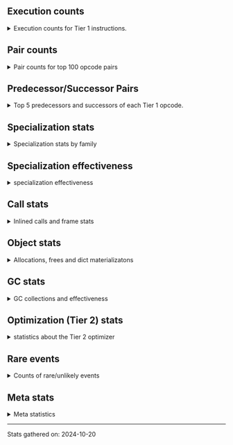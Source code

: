 ## Execution counts

<details>
<summary> Execution counts for Tier 1 instructions. </summary>


The "miss ratio" column shows the percentage of times the instruction
executed that it deoptimized. When this happens, the base unspecialized
instruction is not counted.

<table>
<thead>
<tr>
<th align="left">Name</th>
<th align="right">Base Count</th>
<th align="right">Head Count</th>
<th align="right">Change</th>
</tr>
</thead>
<tbody>
<tr>
<td align="left">JUMP_BACKWARD</td>
<td align="right">22,657,920</td>
<td align="right">118,760</td>
<td align="right">-99.5%</td>
</tr>
<tr>
<td align="left">JUMP_BACKWARD_NO_INTERRUPT</td>
<td align="right">3,781,600</td>
<td align="right">62,120</td>
<td align="right">-98.4%</td>
</tr>
<tr>
<td align="left">BINARY_SUBSCR_TUPLE_INT</td>
<td align="right">92,120</td>
<td align="right">2,960</td>
<td align="right">-96.8%</td>
</tr>
<tr>
<td align="left">TO_BOOL</td>
<td align="right">2,432,040</td>
<td align="right">103,560</td>
<td align="right">-95.7%</td>
</tr>
<tr>
<td align="left">COPY_FREE_VARS</td>
<td align="right">2,325,360</td>
<td align="right">130,420</td>
<td align="right">-94.4%</td>
</tr>
<tr>
<td align="left">UNARY_NOT</td>
<td align="right">962,400</td>
<td align="right">56,900</td>
<td align="right">-94.1%</td>
</tr>
<tr>
<td align="left">BINARY_SUBSCR_LIST_INT</td>
<td align="right">1,315,780</td>
<td align="right">87,380</td>
<td align="right">-93.4%</td>
</tr>
<tr>
<td align="left">FOR_ITER_GEN</td>
<td align="right">2,520,520</td>
<td align="right">287,120</td>
<td align="right">-88.6%</td>
</tr>
<tr>
<td align="left">BINARY_SUBSCR_STR_INT</td>
<td align="right">452,100</td>
<td align="right">72,540</td>
<td align="right">-84.0%</td>
</tr>
<tr>
<td align="left">BUILD_LIST</td>
<td align="right">6,904,400</td>
<td align="right">1,167,080</td>
<td align="right">-83.1%</td>
</tr>
<tr>
<td align="left">STORE_SUBSCR_DICT</td>
<td align="right">1,558,820</td>
<td align="right">274,820</td>
<td align="right">-82.4%</td>
</tr>
<tr>
<td align="left">FOR_ITER_LIST</td>
<td align="right">11,034,480</td>
<td align="right">1,981,680</td>
<td align="right">-82.0%</td>
</tr>
<tr>
<td align="left">FOR_ITER</td>
<td align="right">19,176,320</td>
<td align="right">3,954,540</td>
<td align="right">-79.4%</td>
</tr>
<tr>
<td align="left">POP_JUMP_IF_NOT_NONE</td>
<td align="right">4,222,400</td>
<td align="right">934,760</td>
<td align="right">-77.9%</td>
</tr>
<tr>
<td align="left">TO_BOOL_INT</td>
<td align="right">180,580</td>
<td align="right">40,040</td>
<td align="right">-77.8%</td>
</tr>
<tr>
<td align="left">PUSH_NULL</td>
<td align="right">3,995,760</td>
<td align="right">901,560</td>
<td align="right">-77.4%</td>
</tr>
<tr>
<td align="left">SEND_GEN</td>
<td align="right">4,811,540</td>
<td align="right">1,092,060</td>
<td align="right">-77.3%</td>
</tr>
<tr>
<td align="left">CALL_PY_GENERAL</td>
<td align="right">2,718,160</td>
<td align="right">639,960</td>
<td align="right">-76.5%</td>
</tr>
<tr>
<td align="left">FOR_ITER_TUPLE</td>
<td align="right">595,520</td>
<td align="right">155,040</td>
<td align="right">-74.0%</td>
</tr>
<tr>
<td align="left">COMPARE_OP_INT</td>
<td align="right">636,980</td>
<td align="right">178,460</td>
<td align="right">-72.0%</td>
</tr>
<tr>
<td align="left">CALL_BUILTIN_FAST</td>
<td align="right">1,215,920</td>
<td align="right">341,560</td>
<td align="right">-71.9%</td>
</tr>
<tr>
<td align="left">BINARY_OP_ADD_INT</td>
<td align="right">551,920</td>
<td align="right">163,080</td>
<td align="right">-70.5%</td>
</tr>
<tr>
<td align="left">STORE_FAST_STORE_FAST</td>
<td align="right">14,008,320</td>
<td align="right">4,167,220</td>
<td align="right">-70.3%</td>
</tr>
<tr>
<td align="left">UNPACK_SEQUENCE_TWO_TUPLE</td>
<td align="right">12,736,100</td>
<td align="right">3,813,640</td>
<td align="right">-70.1%</td>
</tr>
<tr>
<td align="left">CALL_METHOD_DESCRIPTOR_FAST</td>
<td align="right">5,201,680</td>
<td align="right">1,561,720</td>
<td align="right">-70.0%</td>
</tr>
<tr>
<td align="left">TO_BOOL_NONE</td>
<td align="right">3,137,200</td>
<td align="right">1,052,580</td>
<td align="right">-66.4%</td>
</tr>
<tr>
<td align="left">BINARY_OP_SUBTRACT_INT</td>
<td align="right">290,400</td>
<td align="right">100,060</td>
<td align="right">-65.5%</td>
</tr>
<tr>
<td align="left">TO_BOOL_STR</td>
<td align="right">1,480,980</td>
<td align="right">512,880</td>
<td align="right">-65.4%</td>
</tr>
<tr>
<td align="left">BUILD_SET</td>
<td align="right">56,480</td>
<td align="right">20,220</td>
<td align="right">-64.2%</td>
</tr>
<tr>
<td align="left">LOAD_ATTR_NONDESCRIPTOR_NO_DICT</td>
<td align="right">1,009,440</td>
<td align="right">361,640</td>
<td align="right">-64.2%</td>
</tr>
<tr>
<td align="left">STORE_DEREF</td>
<td align="right">31,840</td>
<td align="right">11,860</td>
<td align="right">-62.8%</td>
</tr>
<tr>
<td align="left">EXTENDED_ARG</td>
<td align="right">3,342,720</td>
<td align="right">1,248,100</td>
<td align="right">-62.7%</td>
</tr>
<tr>
<td align="left">BINARY_SUBSCR</td>
<td align="right">73,040</td>
<td align="right">28,900</td>
<td align="right">-60.4%</td>
</tr>
<tr>
<td align="left">CALL_BUILTIN_CLASS</td>
<td align="right">179,260</td>
<td align="right">77,780</td>
<td align="right">-56.6%</td>
</tr>
<tr>
<td align="left">STORE_FAST</td>
<td align="right">36,286,200</td>
<td align="right">16,392,080</td>
<td align="right">-54.8%</td>
</tr>
<tr>
<td align="left">POP_JUMP_IF_FALSE</td>
<td align="right">45,553,440</td>
<td align="right">20,760,080</td>
<td align="right">-54.4%</td>
</tr>
<tr>
<td align="left">LOAD_GLOBAL_BUILTIN</td>
<td align="right">71,821,580</td>
<td align="right">33,081,100</td>
<td align="right">-53.9%</td>
</tr>
<tr>
<td align="left">LOAD_ATTR_SLOT</td>
<td align="right">20,081,560</td>
<td align="right">9,301,620</td>
<td align="right">-53.7%</td>
</tr>
<tr>
<td align="left">CALL_ISINSTANCE</td>
<td align="right">37,015,640</td>
<td align="right">17,168,020</td>
<td align="right">-53.6%</td>
</tr>
<tr>
<td align="left">TO_BOOL_ALWAYS_TRUE</td>
<td align="right">3,996,020</td>
<td align="right">1,856,120</td>
<td align="right">-53.6%</td>
</tr>
<tr>
<td align="left">STORE_ATTR_SLOT</td>
<td align="right">4,194,580</td>
<td align="right">1,955,720</td>
<td align="right">-53.4%</td>
</tr>
<tr>
<td align="left">LOAD_FAST</td>
<td align="right">160,095,200</td>
<td align="right">75,154,420</td>
<td align="right">-53.1%</td>
</tr>
<tr>
<td align="left">TO_BOOL_BOOL</td>
<td align="right">44,745,960</td>
<td align="right">21,338,320</td>
<td align="right">-52.3%</td>
</tr>
<tr>
<td align="left">CONTAINS_OP</td>
<td align="right">265,940</td>
<td align="right">129,180</td>
<td align="right">-51.4%</td>
</tr>
<tr>
<td align="left">MAP_ADD</td>
<td align="right">4,025,760</td>
<td align="right">1,964,600</td>
<td align="right">-51.2%</td>
</tr>
<tr>
<td align="left">POP_JUMP_IF_TRUE</td>
<td align="right">12,022,400</td>
<td align="right">5,883,300</td>
<td align="right">-51.1%</td>
</tr>
<tr>
<td align="left">CALL_BOUND_METHOD_EXACT_ARGS</td>
<td align="right">391,640</td>
<td align="right">192,840</td>
<td align="right">-50.8%</td>
</tr>
<tr>
<td align="left">STORE_FAST_LOAD_FAST</td>
<td align="right">317,920</td>
<td align="right">156,840</td>
<td align="right">-50.7%</td>
</tr>
<tr>
<td align="left">CALL_LIST_APPEND</td>
<td align="right">1,611,780</td>
<td align="right">796,060</td>
<td align="right">-50.6%</td>
</tr>
<tr>
<td align="left">LOAD_FAST_LOAD_FAST</td>
<td align="right">13,147,560</td>
<td align="right">6,689,400</td>
<td align="right">-49.1%</td>
</tr>
<tr>
<td align="left">GET_ITER</td>
<td align="right">12,174,640</td>
<td align="right">6,225,800</td>
<td align="right">-48.9%</td>
</tr>
<tr>
<td align="left">LOAD_GLOBAL_MODULE</td>
<td align="right">34,781,940</td>
<td align="right">18,126,820</td>
<td align="right">-47.9%</td>
</tr>
<tr>
<td align="left">LOAD_ATTR_METHOD_NO_DICT</td>
<td align="right">19,722,160</td>
<td align="right">10,371,220</td>
<td align="right">-47.4%</td>
</tr>
<tr>
<td align="left">CALL_LEN</td>
<td align="right">171,940</td>
<td align="right">91,200</td>
<td align="right">-47.0%</td>
</tr>
<tr>
<td align="left">CALL_METHOD_DESCRIPTOR_O</td>
<td align="right">1,106,100</td>
<td align="right">593,120</td>
<td align="right">-46.4%</td>
</tr>
<tr>
<td align="left">LIST_APPEND</td>
<td align="right">234,560</td>
<td align="right">127,280</td>
<td align="right">-45.7%</td>
</tr>
<tr>
<td align="left">BUILD_TUPLE</td>
<td align="right">15,009,600</td>
<td align="right">8,147,160</td>
<td align="right">-45.7%</td>
</tr>
<tr>
<td align="left">RESUME_CHECK</td>
<td align="right">44,933,400</td>
<td align="right">25,261,580</td>
<td align="right">-43.8%</td>
</tr>
<tr>
<td align="left">COPY</td>
<td align="right">5,082,080</td>
<td align="right">2,919,040</td>
<td align="right">-42.6%</td>
</tr>
<tr>
<td align="left">BUILD_STRING</td>
<td align="right">1,029,280</td>
<td align="right">592,340</td>
<td align="right">-42.5%</td>
</tr>
<tr>
<td align="left">LOAD_CONST</td>
<td align="right">13,289,040</td>
<td align="right">7,665,080</td>
<td align="right">-42.3%</td>
</tr>
<tr>
<td align="left">MAKE_CELL</td>
<td align="right">1,622,560</td>
<td align="right">948,080</td>
<td align="right">-41.6%</td>
</tr>
<tr>
<td align="left">CALL_PY_EXACT_ARGS</td>
<td align="right">23,371,000</td>
<td align="right">13,713,820</td>
<td align="right">-41.3%</td>
</tr>
<tr>
<td align="left">LOAD_ATTR_METHOD_WITH_VALUES</td>
<td align="right">3,320,400</td>
<td align="right">1,955,500</td>
<td align="right">-41.1%</td>
</tr>
<tr>
<td align="left">LOAD_DEREF</td>
<td align="right">4,611,120</td>
<td align="right">2,752,000</td>
<td align="right">-40.3%</td>
</tr>
<tr>
<td align="left">SET_ADD</td>
<td align="right">17,920</td>
<td align="right">11,000</td>
<td align="right">-38.6%</td>
</tr>
<tr>
<td align="left">LOAD_ATTR_MODULE</td>
<td align="right">9,715,380</td>
<td align="right">6,090,820</td>
<td align="right">-37.3%</td>
</tr>
<tr>
<td align="left">SWAP</td>
<td align="right">6,806,880</td>
<td align="right">4,297,360</td>
<td align="right">-36.9%</td>
</tr>
<tr>
<td align="left">CALL_METHOD_DESCRIPTOR_NOARGS</td>
<td align="right">9,243,360</td>
<td align="right">5,845,880</td>
<td align="right">-36.8%</td>
</tr>
<tr>
<td align="left">UNPACK_SEQUENCE_TUPLE</td>
<td align="right">2,909,840</td>
<td align="right">1,938,620</td>
<td align="right">-33.4%</td>
</tr>
<tr>
<td align="left">SET_FUNCTION_ATTRIBUTE</td>
<td align="right">872,000</td>
<td align="right">581,100</td>
<td align="right">-33.4%</td>
</tr>
<tr>
<td align="left">CONTAINS_OP_DICT</td>
<td align="right">314,660</td>
<td align="right">220,920</td>
<td align="right">-29.8%</td>
</tr>
<tr>
<td align="left">NOP</td>
<td align="right">317,520</td>
<td align="right">229,320</td>
<td align="right">-27.8%</td>
</tr>
<tr>
<td align="left">FORMAT_SIMPLE</td>
<td align="right">1,910,240</td>
<td align="right">1,473,300</td>
<td align="right">-22.9%</td>
</tr>
<tr>
<td align="left">CONTAINS_OP_SET</td>
<td align="right">246,620</td>
<td align="right">192,180</td>
<td align="right">-22.1%</td>
</tr>
<tr>
<td align="left">RETURN_VALUE</td>
<td align="right">29,524,500</td>
<td align="right">23,064,160</td>
<td align="right">-21.9%</td>
</tr>
<tr>
<td align="left">POP_TOP</td>
<td align="right">17,008,280</td>
<td align="right">13,360,580</td>
<td align="right">-21.4%</td>
</tr>
<tr>
<td align="left">COMPARE_OP</td>
<td align="right">1,013,220</td>
<td align="right">798,520</td>
<td align="right">-21.2%</td>
</tr>
<tr>
<td align="left">LOAD_ATTR</td>
<td align="right">675,280</td>
<td align="right">544,840</td>
<td align="right">-19.3%</td>
</tr>
<tr>
<td align="left">MAKE_FUNCTION</td>
<td align="right">2,530,560</td>
<td align="right">2,064,480</td>
<td align="right">-18.4%</td>
</tr>
<tr>
<td align="left">BINARY_SLICE</td>
<td align="right">60,640</td>
<td align="right">49,740</td>
<td align="right">-18.0%</td>
</tr>
<tr>
<td align="left">JUMP_FORWARD</td>
<td align="right">1,277,920</td>
<td align="right">1,055,940</td>
<td align="right">-17.4%</td>
</tr>
<tr>
<td align="left">CALL_INTRINSIC_1</td>
<td align="right">99,920</td>
<td align="right">84,860</td>
<td align="right">-15.1%</td>
</tr>
<tr>
<td align="left">LIST_EXTEND</td>
<td align="right">99,920</td>
<td align="right">84,860</td>
<td align="right">-15.1%</td>
</tr>
<tr>
<td align="left">DICT_MERGE</td>
<td align="right">184,640</td>
<td align="right">161,540</td>
<td align="right">-12.5%</td>
</tr>
<tr>
<td align="left">LOAD_ATTR_NONDESCRIPTOR_WITH_VALUES</td>
<td align="right">3,657,540</td>
<td align="right">3,211,680</td>
<td align="right">-12.2%</td>
</tr>
<tr>
<td align="left">CALL_BUILTIN_O</td>
<td align="right">3,932,360</td>
<td align="right">3,481,620</td>
<td align="right">-11.5%</td>
</tr>
<tr>
<td align="left">CALL_TUPLE_1</td>
<td align="right">1,678,720</td>
<td align="right">1,534,020</td>
<td align="right">-8.6%</td>
</tr>
<tr>
<td align="left">COMPARE_OP_STR</td>
<td align="right">437,740</td>
<td align="right">410,260</td>
<td align="right">-6.3%</td>
</tr>
<tr>
<td align="left">TO_BOOL_LIST</td>
<td align="right">37,880</td>
<td align="right">35,840</td>
<td align="right">-5.4%</td>
</tr>
<tr>
<td align="left">BINARY_OP</td>
<td align="right">20,740</td>
<td align="right">19,640</td>
<td align="right">-5.3%</td>
</tr>
<tr>
<td align="left">BINARY_OP_INPLACE_ADD_UNICODE</td>
<td align="right">25,400</td>
<td align="right">24,060</td>
<td align="right">-5.3%</td>
</tr>
<tr>
<td align="left">RETURN_GENERATOR</td>
<td align="right">3,215,520</td>
<td align="right">3,049,380</td>
<td align="right">-5.2%</td>
</tr>
<tr>
<td align="left">RETURN_CONST</td>
<td align="right">5,387,040</td>
<td align="right">5,114,440</td>
<td align="right">-5.1%</td>
</tr>
<tr>
<td align="left">BINARY_SUBSCR_DICT</td>
<td align="right">597,700</td>
<td align="right">571,180</td>
<td align="right">-4.4%</td>
</tr>
<tr>
<td align="left">LOAD_ATTR_PROPERTY</td>
<td align="right">3,447,700</td>
<td align="right">3,329,680</td>
<td align="right">-3.4%</td>
</tr>
<tr>
<td align="left">CALL_KW_PY</td>
<td align="right">431,400</td>
<td align="right">417,800</td>
<td align="right">-3.2%</td>
</tr>
<tr>
<td align="left">CALL_TYPE_1</td>
<td align="right">1,734,960</td>
<td align="right">1,682,320</td>
<td align="right">-3.0%</td>
</tr>
<tr>
<td align="left">CALL_KW_NON_PY</td>
<td align="right">93,980</td>
<td align="right">91,820</td>
<td align="right">-2.3%</td>
</tr>
<tr>
<td align="left">IS_OP</td>
<td align="right">1,234,240</td>
<td align="right">1,207,960</td>
<td align="right">-2.1%</td>
</tr>
<tr>
<td align="left">LOAD_ATTR_INSTANCE_VALUE</td>
<td align="right">812,000</td>
<td align="right">800,600</td>
<td align="right">-1.4%</td>
</tr>
<tr>
<td align="left">BUILD_MAP</td>
<td align="right">2,331,040</td>
<td align="right">2,299,900</td>
<td align="right">-1.3%</td>
</tr>
<tr>
<td align="left">POP_JUMP_IF_NONE</td>
<td align="right">132,640</td>
<td align="right">131,260</td>
<td align="right">-1.0%</td>
</tr>
<tr>
<td align="left">LOAD_FAST_AND_CLEAR</td>
<td align="right">6,013,920</td>
<td align="right">5,980,000</td>
<td align="right">-0.6%</td>
</tr>
<tr>
<td align="left">CALL_NON_PY_GENERAL</td>
<td align="right">196,800</td>
<td align="right">196,260</td>
<td align="right">-0.3%</td>
</tr>
<tr>
<td align="left">CALL_BUILTIN_FAST_WITH_KEYWORDS</td>
<td align="right">31,140</td>
<td align="right">31,100</td>
<td align="right">-0.1%</td>
</tr>
<tr>
<td align="left">INTERPRETER_EXIT</td>
<td align="right">10,428,580</td>
<td align="right">10,427,540</td>
<td align="right">-0.0%</td>
</tr>
<tr>
<td align="left">YIELD_VALUE</td>
<td align="right">10,029,280</td>
<td align="right">10,029,280</td>
<td align="right">0.0%</td>
</tr>
<tr>
<td align="left">END_SEND</td>
<td align="right">1,030,080</td>
<td align="right">1,030,080</td>
<td align="right">0.0%</td>
</tr>
<tr>
<td align="left">GET_YIELD_FROM_ITER</td>
<td align="right">1,030,080</td>
<td align="right">1,030,080</td>
<td align="right">0.0%</td>
</tr>
<tr>
<td align="left">UNPACK_EX</td>
<td align="right">291,360</td>
<td align="right">291,360</td>
<td align="right">0.0%</td>
</tr>
<tr>
<td align="left">END_FOR</td>
<td align="right">279,980</td>
<td align="right">279,980</td>
<td align="right">0.0%</td>
</tr>
<tr>
<td align="left">CALL_FUNCTION_EX</td>
<td align="right">193,760</td>
<td align="right">193,760</td>
<td align="right">0.0%</td>
</tr>
<tr>
<td align="left">STORE_ATTR_INSTANCE_VALUE</td>
<td align="right">166,000</td>
<td align="right">166,000</td>
<td align="right">0.0%</td>
</tr>
<tr>
<td align="left">CHECK_EXC_MATCH</td>
<td align="right">76,480</td>
<td align="right">76,480</td>
<td align="right">0.0%</td>
</tr>
<tr>
<td align="left">POP_EXCEPT</td>
<td align="right">76,480</td>
<td align="right">76,480</td>
<td align="right">0.0%</td>
</tr>
<tr>
<td align="left">PUSH_EXC_INFO</td>
<td align="right">76,480</td>
<td align="right">76,480</td>
<td align="right">0.0%</td>
</tr>
<tr>
<td align="left">LOAD_ATTR_CLASS_WITH_METACLASS_CHECK</td>
<td align="right">75,260</td>
<td align="right">75,260</td>
<td align="right">0.0%</td>
</tr>
<tr>
<td align="left">CALL_METHOD_DESCRIPTOR_FAST_WITH_KEYWORDS</td>
<td align="right">73,580</td>
<td align="right">73,580</td>
<td align="right">0.0%</td>
</tr>
<tr>
<td align="left">CALL</td>
<td align="right">34,320</td>
<td align="right">34,320</td>
<td align="right">0.0%</td>
</tr>
<tr>
<td align="left">LOAD_GLOBAL</td>
<td align="right">29,360</td>
<td align="right">29,360</td>
<td align="right">0.0%</td>
</tr>
<tr>
<td align="left">UNPACK_SEQUENCE</td>
<td align="right">16,600</td>
<td align="right">16,600</td>
<td align="right">0.0%</td>
</tr>
<tr>
<td align="left">RESUME</td>
<td align="right">6,320</td>
<td align="right">6,320</td>
<td align="right">0.0%</td>
</tr>
<tr>
<td align="left">STORE_ATTR</td>
<td align="right">3,120</td>
<td align="right">3,120</td>
<td align="right">0.0%</td>
</tr>
<tr>
<td align="left">CALL_KW</td>
<td align="right">3,000</td>
<td align="right">3,000</td>
<td align="right">0.0%</td>
</tr>
<tr>
<td align="left">CALL_STR_1</td>
<td align="right">2,980</td>
<td align="right">2,980</td>
<td align="right">0.0%</td>
</tr>
<tr>
<td align="left">DICT_UPDATE</td>
<td align="right">2,080</td>
<td align="right">2,080</td>
<td align="right">0.0%</td>
</tr>
<tr>
<td align="left">IMPORT_NAME</td>
<td align="right">1,920</td>
<td align="right">1,920</td>
<td align="right">0.0%</td>
</tr>
<tr>
<td align="left">EXIT_INIT_CHECK</td>
<td align="right">1,100</td>
<td align="right">1,100</td>
<td align="right">0.0%</td>
</tr>
<tr>
<td align="left">CALL_ALLOC_AND_ENTER_INIT</td>
<td align="right">1,100</td>
<td align="right">1,100</td>
<td align="right">0.0%</td>
</tr>
<tr>
<td align="left">LOAD_FAST_CHECK</td>
<td align="right">960</td>
<td align="right">960</td>
<td align="right">0.0%</td>
</tr>
<tr>
<td align="left">STORE_SUBSCR</td>
<td align="right">760</td>
<td align="right">760</td>
<td align="right">0.0%</td>
</tr>
<tr>
<td align="left">BINARY_SUBSCR_GETITEM</td>
<td align="right">300</td>
<td align="right">300</td>
<td align="right">0.0%</td>
</tr>
<tr>
<td align="left">SEND</td>
<td align="right">280</td>
<td align="right">280</td>
<td align="right">0.0%</td>
</tr>
<tr>
<td align="left">FOR_ITER_RANGE</td>
<td align="right">220</td>
<td align="right">220</td>
<td align="right">0.0%</td>
</tr>
<tr>
<td align="left">SET_UPDATE</td>
<td align="right">160</td>
<td align="right">160</td>
<td align="right">0.0%</td>
</tr>
<tr>
<td align="left">BINARY_OP_ADD_FLOAT</td>
<td align="right">140</td>
<td align="right">140</td>
<td align="right">0.0%</td>
</tr>
<tr>
<td align="left">BINARY_OP_SUBTRACT_FLOAT</td>
<td align="right">140</td>
<td align="right">140</td>
<td align="right">0.0%</td>
</tr>
<tr>
<td align="left">ENTER_EXECUTOR</td>
<td align="right"></td>
<td align="right">15,048,460</td>
<td align="right"></td>
</tr>
</tbody>
</table>


</details>

## Pair counts

<details>
<summary> Pair counts for top 100 opcode pairs </summary>


Pairs of specialized operations that deoptimize and are then followed by
the corresponding unspecialized instruction are not counted as pairs.

Not included in comparative output.


</details>

## Predecessor/Successor Pairs

<details>
<summary> Top 5 predecessors and successors of each Tier 1 opcode. </summary>


This does not include the unspecialized instructions that occur after a
specialized instruction deoptimizes.

Not included in comparative output.


</details>

## Specialization stats

<details>
<summary> Specialization stats by family </summary>

### BINARY_OP

<details>
<summary> specialization stats for BINARY_OP family </summary>

<table>
<thead>
<tr>
<th align="left">Kind</th>
<th align="right">Base Count</th>
<th align="right">Base Ratio</th>
<th align="right">Head Count</th>
<th align="right">Head Ratio</th>
<th align="right">Change</th>
</tr>
</thead>
<tbody>
<tr>
<td align="left">
hit
<details>
<summary>ⓘ</summary>

Specialized instructions that complete.
</details>
</td>
<td align="right">867,940</td>
<td align="right">97.7%</td>
<td align="right">287,420</td>
<td align="right">93.6%</td>
<td align="right">-66.9%</td>
</tr>
<tr>
<td align="left">
deferred
<details>
<summary>ⓘ</summary>

Lists the number of "deferred" (i.e. not specialized) instructions executed.
</details>
</td>
<td align="right">19,520</td>
<td align="right">2.2%</td>
<td align="right">18,460</td>
<td align="right">6.0%</td>
<td align="right">-5.4%</td>
</tr>
<tr>
<td align="left">
miss
<details>
<summary>ⓘ</summary>

Specialized instructions that deopt.
</details>
</td>
<td align="right">60</td>
<td align="right">0.0%</td>
<td align="right">60</td>
<td align="right">0.0%</td>
<td align="right">0.0%</td>
</tr>
</tbody>
</table>

<table>
<thead>
<tr>
<th align="left">Success</th>
<th align="right">Base Count</th>
<th align="right">Base Ratio</th>
<th align="right">Head Count</th>
<th align="right">Head Ratio</th>
<th align="right">Change</th>
</tr>
</thead>
<tbody>
<tr>
<td align="left">Failure</td>
<td align="right">740</td>
<td align="right">60.7%</td>
<td align="right">700</td>
<td align="right">59.3%</td>
<td align="right">-5.4%</td>
</tr>
<tr>
<td align="left">Success</td>
<td align="right">480</td>
<td align="right">39.3%</td>
<td align="right">480</td>
<td align="right">40.7%</td>
<td align="right">0.0%</td>
</tr>
</tbody>
</table>

<table>
<thead>
<tr>
<th align="left">Failure kind</th>
<th align="right">Base Count</th>
<th align="right">Base Ratio</th>
<th align="right">Head Count</th>
<th align="right">Head Ratio</th>
<th align="right">Change</th>
</tr>
</thead>
<tbody>
<tr>
<td align="left">add other</td>
<td align="right">700</td>
<td align="right">94.6%</td>
<td align="right">660</td>
<td align="right">94.3%</td>
<td align="right">-5.7%</td>
</tr>
<tr>
<td align="left">subtract other</td>
<td align="right">40</td>
<td align="right">5.4%</td>
<td align="right">40</td>
<td align="right">5.7%</td>
<td align="right">0.0%</td>
</tr>
</tbody>
</table>


</details>

### BINARY_SLICE

<details>
<summary> specialization stats for BINARY_SLICE family </summary>

<table>
<thead>
<tr>
<th align="left">Kind</th>
<th align="right">Base Count</th>
<th align="right">Base Ratio</th>
<th align="right">Head Count</th>
<th align="right">Head Ratio</th>
<th align="right">Change</th>
</tr>
</thead>
<tbody>
<tr>
<td align="left">
deferred
<details>
<summary>ⓘ</summary>

Lists the number of "deferred" (i.e. not specialized) instructions executed.
</details>
</td>
<td align="right">60,640</td>
<td align="right">100.0%</td>
<td align="right">49,740</td>
<td align="right">100.0%</td>
<td align="right">-18.0%</td>
</tr>
</tbody>
</table>


</details>

### BINARY_SUBSCR

<details>
<summary> specialization stats for BINARY_SUBSCR family </summary>

<table>
<thead>
<tr>
<th align="left">Kind</th>
<th align="right">Base Count</th>
<th align="right">Base Ratio</th>
<th align="right">Head Count</th>
<th align="right">Head Ratio</th>
<th align="right">Change</th>
</tr>
</thead>
<tbody>
<tr>
<td align="left">
hit
<details>
<summary>ⓘ</summary>

Specialized instructions that complete.
</details>
</td>
<td align="right">2,451,660</td>
<td align="right">96.9%</td>
<td align="right">728,020</td>
<td align="right">95.4%</td>
<td align="right">-70.3%</td>
</tr>
<tr>
<td align="left">
deferred
<details>
<summary>ⓘ</summary>

Lists the number of "deferred" (i.e. not specialized) instructions executed.
</details>
</td>
<td align="right">71,380</td>
<td align="right">2.8%</td>
<td align="right">27,420</td>
<td align="right">3.6%</td>
<td align="right">-61.6%</td>
</tr>
<tr>
<td align="left">
miss
<details>
<summary>ⓘ</summary>

Specialized instructions that deopt.
</details>
</td>
<td align="right">6,340</td>
<td align="right">0.3%</td>
<td align="right">6,340</td>
<td align="right">0.8%</td>
<td align="right">0.0%</td>
</tr>
</tbody>
</table>

<table>
<thead>
<tr>
<th align="left">Success</th>
<th align="right">Base Count</th>
<th align="right">Base Ratio</th>
<th align="right">Head Count</th>
<th align="right">Head Ratio</th>
<th align="right">Change</th>
</tr>
</thead>
<tbody>
<tr>
<td align="left">Failure</td>
<td align="right">1,000</td>
<td align="right">56.8%</td>
<td align="right">820</td>
<td align="right">51.9%</td>
<td align="right">-18.0%</td>
</tr>
<tr>
<td align="left">Success</td>
<td align="right">760</td>
<td align="right">43.2%</td>
<td align="right">760</td>
<td align="right">48.1%</td>
<td align="right">0.0%</td>
</tr>
</tbody>
</table>

<table>
<thead>
<tr>
<th align="left">Failure kind</th>
<th align="right">Base Count</th>
<th align="right">Base Ratio</th>
<th align="right">Head Count</th>
<th align="right">Head Ratio</th>
<th align="right">Change</th>
</tr>
</thead>
<tbody>
<tr>
<td align="left">out of range</td>
<td align="right">180</td>
<td align="right">18.0%</td>
<td align="right">100</td>
<td align="right">12.2%</td>
<td align="right">-44.4%</td>
</tr>
<tr>
<td align="left">tuple slice</td>
<td align="right">180</td>
<td align="right">18.0%</td>
<td align="right">100</td>
<td align="right">12.2%</td>
<td align="right">-44.4%</td>
</tr>
<tr>
<td align="left">list slice</td>
<td align="right">400</td>
<td align="right">40.0%</td>
<td align="right">380</td>
<td align="right">46.3%</td>
<td align="right">-5.0%</td>
</tr>
<tr>
<td align="left">other</td>
<td align="right">240</td>
<td align="right">24.0%</td>
<td align="right">240</td>
<td align="right">29.3%</td>
<td align="right">0.0%</td>
</tr>
</tbody>
</table>


</details>

### CALL

<details>
<summary> specialization stats for CALL family </summary>

<table>
<thead>
<tr>
<th align="left">Kind</th>
<th align="right">Base Count</th>
<th align="right">Base Ratio</th>
<th align="right">Head Count</th>
<th align="right">Head Ratio</th>
<th align="right">Change</th>
</tr>
</thead>
<tbody>
<tr>
<td align="left">
hit
<details>
<summary>ⓘ</summary>

Specialized instructions that complete.
</details>
</td>
<td align="right">86,713,520</td>
<td align="right">99.2%</td>
<td align="right">46,898,740</td>
<td align="right">99.0%</td>
<td align="right">-45.9%</td>
</tr>
<tr>
<td align="left">
miss
<details>
<summary>ⓘ</summary>

Specialized instructions that deopt.
</details>
</td>
<td align="right">678,640</td>
<td align="right">0.8%</td>
<td align="right">441,900</td>
<td align="right">0.9%</td>
<td align="right">-34.9%</td>
</tr>
<tr>
<td align="left">
deferred
<details>
<summary>ⓘ</summary>

Lists the number of "deferred" (i.e. not specialized) instructions executed.
</details>
</td>
<td align="right">17,160</td>
<td align="right">0.0%</td>
<td align="right">17,160</td>
<td align="right">0.0%</td>
<td align="right">0.0%</td>
</tr>
</tbody>
</table>

<table>
<thead>
<tr>
<th align="left">Success</th>
<th align="right">Base Count</th>
<th align="right">Base Ratio</th>
<th align="right">Head Count</th>
<th align="right">Head Ratio</th>
<th align="right">Change</th>
</tr>
</thead>
<tbody>
<tr>
<td align="left">Success</td>
<td align="right">31,340</td>
<td align="right">100.0%</td>
<td align="right">26,880</td>
<td align="right">100.0%</td>
<td align="right">-14.2%</td>
</tr>
<tr>
<td align="left">Failure</td>
<td align="right">0</td>
<td align="right">0.0%</td>
<td align="right">0</td>
<td align="right">0.0%</td>
<td align="right"></td>
</tr>
</tbody>
</table>

<table>
<thead>
<tr>
<th align="left">Failure kind</th>
<th align="right">Base Count</th>
<th align="right">Base Ratio</th>
<th align="right">Head Count</th>
<th align="right">Head Ratio</th>
<th align="right">Change</th>
</tr>
</thead>
<tbody>
<tr>
<td align="left">init not inline values</td>
<td align="right">20</td>
<td align="right">20 / 0 !!</td>
<td align="right">20</td>
<td align="right">20 / 0 !!</td>
<td align="right">0.0%</td>
</tr>
</tbody>
</table>


</details>

### CALL_KW

<details>
<summary> specialization stats for CALL_KW family </summary>

<table>
<thead>
<tr>
<th align="left">Kind</th>
<th align="right">Base Count</th>
<th align="right">Base Ratio</th>
<th align="right">Head Count</th>
<th align="right">Head Ratio</th>
<th align="right">Change</th>
</tr>
</thead>
<tbody>
<tr>
<td align="left">
deferred
<details>
<summary>ⓘ</summary>

Lists the number of "deferred" (i.e. not specialized) instructions executed.
</details>
</td>
<td align="right">1,500</td>
<td align="right">50.0%</td>
<td align="right">1,500</td>
<td align="right">50.0%</td>
<td align="right">0.0%</td>
</tr>
</tbody>
</table>


</details>

### COMPARE_OP

<details>
<summary> specialization stats for COMPARE_OP family </summary>

<table>
<thead>
<tr>
<th align="left">Kind</th>
<th align="right">Base Count</th>
<th align="right">Base Ratio</th>
<th align="right">Head Count</th>
<th align="right">Head Ratio</th>
<th align="right">Change</th>
</tr>
</thead>
<tbody>
<tr>
<td align="left">
hit
<details>
<summary>ⓘ</summary>

Specialized instructions that complete.
</details>
</td>
<td align="right">1,074,720</td>
<td align="right">51.5%</td>
<td align="right">588,720</td>
<td align="right">42.4%</td>
<td align="right">-45.2%</td>
</tr>
<tr>
<td align="left">
deferred
<details>
<summary>ⓘ</summary>

Lists the number of "deferred" (i.e. not specialized) instructions executed.
</details>
</td>
<td align="right">1,007,840</td>
<td align="right">48.3%</td>
<td align="right">793,400</td>
<td align="right">57.2%</td>
<td align="right">-21.3%</td>
</tr>
</tbody>
</table>

<table>
<thead>
<tr>
<th align="left">Success</th>
<th align="right">Base Count</th>
<th align="right">Base Ratio</th>
<th align="right">Head Count</th>
<th align="right">Head Ratio</th>
<th align="right">Change</th>
</tr>
</thead>
<tbody>
<tr>
<td align="left">Failure</td>
<td align="right">4,580</td>
<td align="right">85.1%</td>
<td align="right">4,320</td>
<td align="right">84.4%</td>
<td align="right">-5.7%</td>
</tr>
<tr>
<td align="left">Success</td>
<td align="right">800</td>
<td align="right">14.9%</td>
<td align="right">800</td>
<td align="right">15.6%</td>
<td align="right">0.0%</td>
</tr>
</tbody>
</table>

<table>
<thead>
<tr>
<th align="left">Failure kind</th>
<th align="right">Base Count</th>
<th align="right">Base Ratio</th>
<th align="right">Head Count</th>
<th align="right">Head Ratio</th>
<th align="right">Change</th>
</tr>
</thead>
<tbody>
<tr>
<td align="left">string</td>
<td align="right">200</td>
<td align="right">4.4%</td>
<td align="right">100</td>
<td align="right">2.3%</td>
<td align="right">-50.0%</td>
</tr>
<tr>
<td align="left">set</td>
<td align="right">220</td>
<td align="right">4.8%</td>
<td align="right">180</td>
<td align="right">4.2%</td>
<td align="right">-18.2%</td>
</tr>
<tr>
<td align="left">baseobject</td>
<td align="right">2,040</td>
<td align="right">44.5%</td>
<td align="right">1,920</td>
<td align="right">44.4%</td>
<td align="right">-5.9%</td>
</tr>
<tr>
<td align="left">different types</td>
<td align="right">1,500</td>
<td align="right">32.8%</td>
<td align="right">1,500</td>
<td align="right">34.7%</td>
<td align="right">0.0%</td>
</tr>
<tr>
<td align="left">other</td>
<td align="right">420</td>
<td align="right">9.2%</td>
<td align="right">420</td>
<td align="right">9.7%</td>
<td align="right">0.0%</td>
</tr>
<tr>
<td align="left">big int</td>
<td align="right">120</td>
<td align="right">2.6%</td>
<td align="right">120</td>
<td align="right">2.8%</td>
<td align="right">0.0%</td>
</tr>
<tr>
<td align="left">bool</td>
<td align="right">80</td>
<td align="right">1.7%</td>
<td align="right">80</td>
<td align="right">1.9%</td>
<td align="right">0.0%</td>
</tr>
</tbody>
</table>


</details>

### CONTAINS_OP

<details>
<summary> specialization stats for CONTAINS_OP family </summary>

<table>
<thead>
<tr>
<th align="left">Kind</th>
<th align="right">Base Count</th>
<th align="right">Base Ratio</th>
<th align="right">Head Count</th>
<th align="right">Head Ratio</th>
<th align="right">Change</th>
</tr>
</thead>
<tbody>
<tr>
<td align="left">
deferred
<details>
<summary>ⓘ</summary>

Lists the number of "deferred" (i.e. not specialized) instructions executed.
</details>
</td>
<td align="right">263,980</td>
<td align="right">31.9%</td>
<td align="right">127,280</td>
<td align="right">23.5%</td>
<td align="right">-51.8%</td>
</tr>
<tr>
<td align="left">
hit
<details>
<summary>ⓘ</summary>

Specialized instructions that complete.
</details>
</td>
<td align="right">527,560</td>
<td align="right">63.8%</td>
<td align="right">379,380</td>
<td align="right">70.0%</td>
<td align="right">-28.1%</td>
</tr>
<tr>
<td align="left">
miss
<details>
<summary>ⓘ</summary>

Specialized instructions that deopt.
</details>
</td>
<td align="right">33,720</td>
<td align="right">4.1%</td>
<td align="right">33,720</td>
<td align="right">6.2%</td>
<td align="right">0.0%</td>
</tr>
</tbody>
</table>

<table>
<thead>
<tr>
<th align="left">Success</th>
<th align="right">Base Count</th>
<th align="right">Base Ratio</th>
<th align="right">Head Count</th>
<th align="right">Head Ratio</th>
<th align="right">Change</th>
</tr>
</thead>
<tbody>
<tr>
<td align="left">Failure</td>
<td align="right">1,340</td>
<td align="right">51.9%</td>
<td align="right">1,280</td>
<td align="right">50.8%</td>
<td align="right">-4.5%</td>
</tr>
<tr>
<td align="left">Success</td>
<td align="right">1,240</td>
<td align="right">48.1%</td>
<td align="right">1,240</td>
<td align="right">49.2%</td>
<td align="right">0.0%</td>
</tr>
</tbody>
</table>

<table>
<thead>
<tr>
<th align="left">Failure kind</th>
<th align="right">Base Count</th>
<th align="right">Base Ratio</th>
<th align="right">Head Count</th>
<th align="right">Head Ratio</th>
<th align="right">Change</th>
</tr>
</thead>
<tbody>
<tr>
<td align="left">list</td>
<td align="right">400</td>
<td align="right">29.9%</td>
<td align="right">380</td>
<td align="right">29.7%</td>
<td align="right">-5.0%</td>
</tr>
<tr>
<td align="left">tuple</td>
<td align="right">940</td>
<td align="right">70.1%</td>
<td align="right">900</td>
<td align="right">70.3%</td>
<td align="right">-4.3%</td>
</tr>
</tbody>
</table>


</details>

### FOR_ITER

<details>
<summary> specialization stats for FOR_ITER family </summary>

<table>
<thead>
<tr>
<th align="left">Kind</th>
<th align="right">Base Count</th>
<th align="right">Base Ratio</th>
<th align="right">Head Count</th>
<th align="right">Head Ratio</th>
<th align="right">Change</th>
</tr>
</thead>
<tbody>
<tr>
<td align="left">
hit
<details>
<summary>ⓘ</summary>

Specialized instructions that complete.
</details>
</td>
<td align="right">14,150,740</td>
<td align="right">42.5%</td>
<td align="right">2,424,060</td>
<td align="right">38.0%</td>
<td align="right">-82.9%</td>
</tr>
<tr>
<td align="left">
deferred
<details>
<summary>ⓘ</summary>

Lists the number of "deferred" (i.e. not specialized) instructions executed.
</details>
</td>
<td align="right">19,164,700</td>
<td align="right">57.5%</td>
<td align="right">3,947,480</td>
<td align="right">61.9%</td>
<td align="right">-79.4%</td>
</tr>
</tbody>
</table>

<table>
<thead>
<tr>
<th align="left">Success</th>
<th align="right">Base Count</th>
<th align="right">Base Ratio</th>
<th align="right">Head Count</th>
<th align="right">Head Ratio</th>
<th align="right">Change</th>
</tr>
</thead>
<tbody>
<tr>
<td align="left">Failure</td>
<td align="right">9,960</td>
<td align="right">85.7%</td>
<td align="right">5,400</td>
<td align="right">76.5%</td>
<td align="right">-45.8%</td>
</tr>
<tr>
<td align="left">Success</td>
<td align="right">1,660</td>
<td align="right">14.3%</td>
<td align="right">1,660</td>
<td align="right">23.5%</td>
<td align="right">0.0%</td>
</tr>
</tbody>
</table>

<table>
<thead>
<tr>
<th align="left">Failure kind</th>
<th align="right">Base Count</th>
<th align="right">Base Ratio</th>
<th align="right">Head Count</th>
<th align="right">Head Ratio</th>
<th align="right">Change</th>
</tr>
</thead>
<tbody>
<tr>
<td align="left">dict items</td>
<td align="right">6,360</td>
<td align="right">63.9%</td>
<td align="right">2,700</td>
<td align="right">50.0%</td>
<td align="right">-57.5%</td>
</tr>
<tr>
<td align="left">enumerate</td>
<td align="right">540</td>
<td align="right">5.4%</td>
<td align="right">320</td>
<td align="right">5.9%</td>
<td align="right">-40.7%</td>
</tr>
<tr>
<td align="left">reversed list</td>
<td align="right">200</td>
<td align="right">2.0%</td>
<td align="right">120</td>
<td align="right">2.2%</td>
<td align="right">-40.0%</td>
</tr>
<tr>
<td align="left">itertools</td>
<td align="right">520</td>
<td align="right">5.2%</td>
<td align="right">340</td>
<td align="right">6.3%</td>
<td align="right">-34.6%</td>
</tr>
<tr>
<td align="left">other</td>
<td align="right">260</td>
<td align="right">2.6%</td>
<td align="right">200</td>
<td align="right">3.7%</td>
<td align="right">-23.1%</td>
</tr>
<tr>
<td align="left">set</td>
<td align="right">460</td>
<td align="right">4.6%</td>
<td align="right">360</td>
<td align="right">6.7%</td>
<td align="right">-21.7%</td>
</tr>
<tr>
<td align="left">dict keys</td>
<td align="right">540</td>
<td align="right">5.4%</td>
<td align="right">440</td>
<td align="right">8.1%</td>
<td align="right">-18.5%</td>
</tr>
<tr>
<td align="left">dict values</td>
<td align="right">880</td>
<td align="right">8.8%</td>
<td align="right">740</td>
<td align="right">13.7%</td>
<td align="right">-15.9%</td>
</tr>
<tr>
<td align="left">ascii string</td>
<td align="right">200</td>
<td align="right">2.0%</td>
<td align="right">180</td>
<td align="right">3.3%</td>
<td align="right">-10.0%</td>
</tr>
</tbody>
</table>


</details>

### LOAD_ATTR

<details>
<summary> specialization stats for LOAD_ATTR family </summary>

<table>
<thead>
<tr>
<th align="left">Kind</th>
<th align="right">Base Count</th>
<th align="right">Base Ratio</th>
<th align="right">Head Count</th>
<th align="right">Head Ratio</th>
<th align="right">Change</th>
</tr>
</thead>
<tbody>
<tr>
<td align="left">
deopt
<details>
<summary>ⓘ</summary>

Specialized instructions that deopt.
</details>
</td>
<td align="right">439,820</td>
<td align="right">0.7%</td>
<td align="right">103,100</td>
<td align="right">0.3%</td>
<td align="right">-76.6%</td>
</tr>
<tr>
<td align="left">
miss
<details>
<summary>ⓘ</summary>

Specialized instructions that deopt.
</details>
</td>
<td align="right">10,180,980</td>
<td align="right">16.3%</td>
<td align="right">4,738,360</td>
<td align="right">13.1%</td>
<td align="right">-53.5%</td>
</tr>
<tr>
<td align="left">
hit
<details>
<summary>ⓘ</summary>

Specialized instructions that complete.
</details>
</td>
<td align="right">51,660,460</td>
<td align="right">82.6%</td>
<td align="right">30,759,660</td>
<td align="right">85.3%</td>
<td align="right">-40.5%</td>
</tr>
<tr>
<td align="left">
deferred
<details>
<summary>ⓘ</summary>

Lists the number of "deferred" (i.e. not specialized) instructions executed.
</details>
</td>
<td align="right">641,980</td>
<td align="right">1.0%</td>
<td align="right">511,700</td>
<td align="right">1.4%</td>
<td align="right">-20.3%</td>
</tr>
</tbody>
</table>

<table>
<thead>
<tr>
<th align="left">Success</th>
<th align="right">Base Count</th>
<th align="right">Base Ratio</th>
<th align="right">Head Count</th>
<th align="right">Head Ratio</th>
<th align="right">Change</th>
</tr>
</thead>
<tbody>
<tr>
<td align="left">Success</td>
<td align="right">212,680</td>
<td align="right">94.7%</td>
<td align="right">110,020</td>
<td align="right">90.4%</td>
<td align="right">-48.3%</td>
</tr>
<tr>
<td align="left">Failure</td>
<td align="right">11,800</td>
<td align="right">5.3%</td>
<td align="right">11,640</td>
<td align="right">9.6%</td>
<td align="right">-1.4%</td>
</tr>
</tbody>
</table>

<table>
<thead>
<tr>
<th align="left">Failure kind</th>
<th align="right">Base Count</th>
<th align="right">Base Ratio</th>
<th align="right">Head Count</th>
<th align="right">Head Ratio</th>
<th align="right">Change</th>
</tr>
</thead>
<tbody>
<tr>
<td align="left">method</td>
<td align="right">1,900</td>
<td align="right">16.1%</td>
<td align="right">1,860</td>
<td align="right">16.0%</td>
<td align="right">-2.1%</td>
</tr>
<tr>
<td align="left">mutable class</td>
<td align="right">9,540</td>
<td align="right">80.8%</td>
<td align="right">9,420</td>
<td align="right">80.9%</td>
<td align="right">-1.3%</td>
</tr>
<tr>
<td align="left">class method obj</td>
<td align="right">220</td>
<td align="right">1.9%</td>
<td align="right">220</td>
<td align="right">1.9%</td>
<td align="right">0.0%</td>
</tr>
<tr>
<td align="left">builtin class method</td>
<td align="right">140</td>
<td align="right">1.2%</td>
<td align="right">140</td>
<td align="right">1.2%</td>
<td align="right">0.0%</td>
</tr>
</tbody>
</table>


</details>

### LOAD_GLOBAL

<details>
<summary> specialization stats for LOAD_GLOBAL family </summary>

<table>
<thead>
<tr>
<th align="left">Kind</th>
<th align="right">Base Count</th>
<th align="right">Base Ratio</th>
<th align="right">Head Count</th>
<th align="right">Head Ratio</th>
<th align="right">Change</th>
</tr>
</thead>
<tbody>
<tr>
<td align="left">
hit
<details>
<summary>ⓘ</summary>

Specialized instructions that complete.
</details>
</td>
<td align="right">106,599,280</td>
<td align="right">100.0%</td>
<td align="right">51,203,680</td>
<td align="right">99.9%</td>
<td align="right">-52.0%</td>
</tr>
<tr>
<td align="left">
deferred
<details>
<summary>ⓘ</summary>

Lists the number of "deferred" (i.e. not specialized) instructions executed.
</details>
</td>
<td align="right">14,680</td>
<td align="right">0.0%</td>
<td align="right">14,680</td>
<td align="right">0.0%</td>
<td align="right">0.0%</td>
</tr>
<tr>
<td align="left">
miss
<details>
<summary>ⓘ</summary>

Specialized instructions that deopt.
</details>
</td>
<td align="right">4,240</td>
<td align="right">0.0%</td>
<td align="right">4,240</td>
<td align="right">0.0%</td>
<td align="right">0.0%</td>
</tr>
</tbody>
</table>

<table>
<thead>
<tr>
<th align="left">Success</th>
<th align="right">Base Count</th>
<th align="right">Base Ratio</th>
<th align="right">Head Count</th>
<th align="right">Head Ratio</th>
<th align="right">Change</th>
</tr>
</thead>
<tbody>
<tr>
<td align="left">Success</td>
<td align="right">14,760</td>
<td align="right">100.0%</td>
<td align="right">14,760</td>
<td align="right">100.0%</td>
<td align="right">0.0%</td>
</tr>
<tr>
<td align="left">Failure</td>
<td align="right">0</td>
<td align="right">0.0%</td>
<td align="right">0</td>
<td align="right">0.0%</td>
<td align="right"></td>
</tr>
</tbody>
</table>


</details>

### SEND

<details>
<summary> specialization stats for SEND family </summary>

<table>
<thead>
<tr>
<th align="left">Kind</th>
<th align="right">Base Count</th>
<th align="right">Base Ratio</th>
<th align="right">Head Count</th>
<th align="right">Head Ratio</th>
<th align="right">Change</th>
</tr>
</thead>
<tbody>
<tr>
<td align="left">
hit
<details>
<summary>ⓘ</summary>

Specialized instructions that complete.
</details>
</td>
<td align="right">4,811,540</td>
<td align="right">100.0%</td>
<td align="right">1,092,060</td>
<td align="right">100.0%</td>
<td align="right">-77.3%</td>
</tr>
<tr>
<td align="left">
deferred
<details>
<summary>ⓘ</summary>

Lists the number of "deferred" (i.e. not specialized) instructions executed.
</details>
</td>
<td align="right">140</td>
<td align="right">0.0%</td>
<td align="right">140</td>
<td align="right">0.0%</td>
<td align="right">0.0%</td>
</tr>
</tbody>
</table>

<table>
<thead>
<tr>
<th align="left">Success</th>
<th align="right">Base Count</th>
<th align="right">Base Ratio</th>
<th align="right">Head Count</th>
<th align="right">Head Ratio</th>
<th align="right">Change</th>
</tr>
</thead>
<tbody>
<tr>
<td align="left">Success</td>
<td align="right">140</td>
<td align="right">100.0%</td>
<td align="right">140</td>
<td align="right">100.0%</td>
<td align="right">0.0%</td>
</tr>
<tr>
<td align="left">Failure</td>
<td align="right">0</td>
<td align="right">0.0%</td>
<td align="right">0</td>
<td align="right">0.0%</td>
<td align="right"></td>
</tr>
</tbody>
</table>


</details>

### STORE_ATTR

<details>
<summary> specialization stats for STORE_ATTR family </summary>

<table>
<thead>
<tr>
<th align="left">Kind</th>
<th align="right">Base Count</th>
<th align="right">Base Ratio</th>
<th align="right">Head Count</th>
<th align="right">Head Ratio</th>
<th align="right">Change</th>
</tr>
</thead>
<tbody>
<tr>
<td align="left">
hit
<details>
<summary>ⓘ</summary>

Specialized instructions that complete.
</details>
</td>
<td align="right">2,412,220</td>
<td align="right">55.3%</td>
<td align="right">985,320</td>
<td align="right">46.4%</td>
<td align="right">-59.2%</td>
</tr>
<tr>
<td align="left">
miss
<details>
<summary>ⓘ</summary>

Specialized instructions that deopt.
</details>
</td>
<td align="right">1,948,360</td>
<td align="right">44.6%</td>
<td align="right">1,136,400</td>
<td align="right">53.5%</td>
<td align="right">-41.7%</td>
</tr>
<tr>
<td align="left">
deferred
<details>
<summary>ⓘ</summary>

Lists the number of "deferred" (i.e. not specialized) instructions executed.
</details>
</td>
<td align="right">1,560</td>
<td align="right">0.0%</td>
<td align="right">1,560</td>
<td align="right">0.1%</td>
<td align="right">0.0%</td>
</tr>
</tbody>
</table>

<table>
<thead>
<tr>
<th align="left">Success</th>
<th align="right">Base Count</th>
<th align="right">Base Ratio</th>
<th align="right">Head Count</th>
<th align="right">Head Ratio</th>
<th align="right">Change</th>
</tr>
</thead>
<tbody>
<tr>
<td align="left">Success</td>
<td align="right">38,260</td>
<td align="right">100.0%</td>
<td align="right">22,940</td>
<td align="right">100.0%</td>
<td align="right">-40.0%</td>
</tr>
<tr>
<td align="left">Failure</td>
<td align="right">0</td>
<td align="right">0.0%</td>
<td align="right">0</td>
<td align="right">0.0%</td>
<td align="right"></td>
</tr>
</tbody>
</table>


</details>

### STORE_SUBSCR

<details>
<summary> specialization stats for STORE_SUBSCR family </summary>

<table>
<thead>
<tr>
<th align="left">Kind</th>
<th align="right">Base Count</th>
<th align="right">Base Ratio</th>
<th align="right">Head Count</th>
<th align="right">Head Ratio</th>
<th align="right">Change</th>
</tr>
</thead>
<tbody>
<tr>
<td align="left">
hit
<details>
<summary>ⓘ</summary>

Specialized instructions that complete.
</details>
</td>
<td align="right">1,558,820</td>
<td align="right">100.0%</td>
<td align="right">274,820</td>
<td align="right">99.7%</td>
<td align="right">-82.4%</td>
</tr>
<tr>
<td align="left">
deferred
<details>
<summary>ⓘ</summary>

Lists the number of "deferred" (i.e. not specialized) instructions executed.
</details>
</td>
<td align="right">380</td>
<td align="right">0.0%</td>
<td align="right">380</td>
<td align="right">0.1%</td>
<td align="right">0.0%</td>
</tr>
</tbody>
</table>

<table>
<thead>
<tr>
<th align="left">Success</th>
<th align="right">Base Count</th>
<th align="right">Base Ratio</th>
<th align="right">Head Count</th>
<th align="right">Head Ratio</th>
<th align="right">Change</th>
</tr>
</thead>
<tbody>
<tr>
<td align="left">Success</td>
<td align="right">380</td>
<td align="right">100.0%</td>
<td align="right">380</td>
<td align="right">100.0%</td>
<td align="right">0.0%</td>
</tr>
<tr>
<td align="left">Failure</td>
<td align="right">0</td>
<td align="right">0.0%</td>
<td align="right">0</td>
<td align="right">0.0%</td>
<td align="right"></td>
</tr>
</tbody>
</table>


</details>

### TO_BOOL

<details>
<summary> specialization stats for TO_BOOL family </summary>

<table>
<thead>
<tr>
<th align="left">Kind</th>
<th align="right">Base Count</th>
<th align="right">Base Ratio</th>
<th align="right">Head Count</th>
<th align="right">Head Ratio</th>
<th align="right">Change</th>
</tr>
</thead>
<tbody>
<tr>
<td align="left">
deferred
<details>
<summary>ⓘ</summary>

Lists the number of "deferred" (i.e. not specialized) instructions executed.
</details>
</td>
<td align="right">2,422,100</td>
<td align="right">4.5%</td>
<td align="right">94,160</td>
<td align="right">0.4%</td>
<td align="right">-96.1%</td>
</tr>
<tr>
<td align="left">
miss
<details>
<summary>ⓘ</summary>

Specialized instructions that deopt.
</details>
</td>
<td align="right">3,210,680</td>
<td align="right">5.9%</td>
<td align="right">1,356,480</td>
<td align="right">5.6%</td>
<td align="right">-57.8%</td>
</tr>
<tr>
<td align="left">
hit
<details>
<summary>ⓘ</summary>

Specialized instructions that complete.
</details>
</td>
<td align="right">48,622,620</td>
<td align="right">89.6%</td>
<td align="right">22,593,460</td>
<td align="right">93.9%</td>
<td align="right">-53.5%</td>
</tr>
</tbody>
</table>

<table>
<thead>
<tr>
<th align="left">Success</th>
<th align="right">Base Count</th>
<th align="right">Base Ratio</th>
<th align="right">Head Count</th>
<th align="right">Head Ratio</th>
<th align="right">Change</th>
</tr>
</thead>
<tbody>
<tr>
<td align="left">Success</td>
<td align="right">67,940</td>
<td align="right">97.0%</td>
<td align="right">33,000</td>
<td align="right">95.5%</td>
<td align="right">-51.4%</td>
</tr>
<tr>
<td align="left">Failure</td>
<td align="right">2,080</td>
<td align="right">3.0%</td>
<td align="right">1,540</td>
<td align="right">4.5%</td>
<td align="right">-26.0%</td>
</tr>
</tbody>
</table>

<table>
<thead>
<tr>
<th align="left">Failure kind</th>
<th align="right">Base Count</th>
<th align="right">Base Ratio</th>
<th align="right">Head Count</th>
<th align="right">Head Ratio</th>
<th align="right">Change</th>
</tr>
</thead>
<tbody>
<tr>
<td align="left">tuple</td>
<td align="right">120</td>
<td align="right">5.8%</td>
<td align="right">240</td>
<td align="right">15.6%</td>
<td align="right">100.0%</td>
</tr>
<tr>
<td align="left">other</td>
<td align="right">660</td>
<td align="right">31.7%</td>
<td align="right">300</td>
<td align="right">19.5%</td>
<td align="right">-54.5%</td>
</tr>
<tr>
<td align="left">sequence</td>
<td align="right">680</td>
<td align="right">32.7%</td>
<td align="right">380</td>
<td align="right">24.7%</td>
<td align="right">-44.1%</td>
</tr>
<tr>
<td align="left">dict</td>
<td align="right">540</td>
<td align="right">26.0%</td>
<td align="right">540</td>
<td align="right">35.1%</td>
<td align="right">0.0%</td>
</tr>
<tr>
<td align="left">set</td>
<td align="right">80</td>
<td align="right">3.8%</td>
<td align="right">80</td>
<td align="right">5.2%</td>
<td align="right">0.0%</td>
</tr>
</tbody>
</table>


</details>

### UNPACK_SEQUENCE

<details>
<summary> specialization stats for UNPACK_SEQUENCE family </summary>

<table>
<thead>
<tr>
<th align="left">Kind</th>
<th align="right">Base Count</th>
<th align="right">Base Ratio</th>
<th align="right">Head Count</th>
<th align="right">Head Ratio</th>
<th align="right">Change</th>
</tr>
</thead>
<tbody>
<tr>
<td align="left">
hit
<details>
<summary>ⓘ</summary>

Specialized instructions that complete.
</details>
</td>
<td align="right">15,645,940</td>
<td align="right">99.9%</td>
<td align="right">5,752,260</td>
<td align="right">99.7%</td>
<td align="right">-63.2%</td>
</tr>
<tr>
<td align="left">
deferred
<details>
<summary>ⓘ</summary>

Lists the number of "deferred" (i.e. not specialized) instructions executed.
</details>
</td>
<td align="right">15,660</td>
<td align="right">0.1%</td>
<td align="right">15,660</td>
<td align="right">0.3%</td>
<td align="right">0.0%</td>
</tr>
</tbody>
</table>

<table>
<thead>
<tr>
<th align="left">Success</th>
<th align="right">Base Count</th>
<th align="right">Base Ratio</th>
<th align="right">Head Count</th>
<th align="right">Head Ratio</th>
<th align="right">Change</th>
</tr>
</thead>
<tbody>
<tr>
<td align="left">Success</td>
<td align="right">780</td>
<td align="right">83.0%</td>
<td align="right">780</td>
<td align="right">83.0%</td>
<td align="right">0.0%</td>
</tr>
<tr>
<td align="left">Failure</td>
<td align="right">160</td>
<td align="right">17.0%</td>
<td align="right">160</td>
<td align="right">17.0%</td>
<td align="right">0.0%</td>
</tr>
</tbody>
</table>

<table>
<thead>
<tr>
<th align="left">Failure kind</th>
<th align="right">Base Count</th>
<th align="right">Base Ratio</th>
<th align="right">Head Count</th>
<th align="right">Head Ratio</th>
<th align="right">Change</th>
</tr>
</thead>
<tbody>
<tr>
<td align="left">other</td>
<td align="right">160</td>
<td align="right">100.0%</td>
<td align="right">160</td>
<td align="right">100.0%</td>
<td align="right">0.0%</td>
</tr>
</tbody>
</table>


</details>


</details>

## Specialization effectiveness

<details>
<summary> specialization effectiveness </summary>


All entries are execution counts. Should add up to the total number of
Tier 1 instructions executed.

<table>
<thead>
<tr>
<th align="left">Instructions</th>
<th align="right">Base Count</th>
<th align="right">Base Ratio</th>
<th align="right">Head Count</th>
<th align="right">Head Ratio</th>
<th align="right">Change</th>
</tr>
</thead>
<tbody>
<tr>
<td align="left">
Not specialized
<details>
<summary>ⓘ</summary>

Instructions that could be specialized but aren't, e.g. `LOAD_ATTR`, `BINARY_SLICE`.
</details>
</td>
<td align="right">23,804,660</td>
<td align="right">2.6%</td>
<td align="right">5,716,360</td>
<td align="right">1.2%</td>
<td align="right">-76.0%</td>
</tr>
<tr>
<td align="left">
Specialized misses
<details>
<summary>ⓘ</summary>

Specialized instructions, e.g. `LOAD_ATTR_MODULE` that deopt.
</details>
</td>
<td align="right">16,063,140</td>
<td align="right">1.8%</td>
<td align="right">7,717,960</td>
<td align="right">1.6%</td>
<td align="right">-52.0%</td>
</tr>
<tr>
<td align="left">
Specialized hits
<details>
<summary>ⓘ</summary>

Specialized instructions, e.g. `LOAD_ATTR_MODULE` that complete.
</details>
</td>
<td align="right">386,786,960</td>
<td align="right">42.2%</td>
<td align="right">191,308,480</td>
<td align="right">40.5%</td>
<td align="right">-50.5%</td>
</tr>
<tr>
<td align="left">
Basic
<details>
<summary>ⓘ</summary>

Instructions that are not and cannot be specialized, e.g. `LOAD_FAST`.
</details>
</td>
<td align="right">489,280,360</td>
<td align="right">53.4%</td>
<td align="right">268,020,460</td>
<td align="right">56.7%</td>
<td align="right">-45.2%</td>
</tr>
</tbody>
</table>

### Deferred by instruction

<details>
<summary> Breakdown of deferred (not specialized) instruction counts by family </summary>

<table>
<thead>
<tr>
<th align="left">Name</th>
<th align="right">Base Count</th>
<th align="right">Base Ratio</th>
<th align="right">Head Count</th>
<th align="right">Head Ratio</th>
<th align="right">Change</th>
</tr>
</thead>
<tbody>
<tr>
<td align="left">TO_BOOL</td>
<td align="right">2,422,100</td>
<td align="right">10.2%</td>
<td align="right">94,160</td>
<td align="right">1.7%</td>
<td align="right">-96.1%</td>
</tr>
<tr>
<td align="left">FOR_ITER</td>
<td align="right">19,164,700</td>
<td align="right">80.9%</td>
<td align="right">3,947,480</td>
<td align="right">70.2%</td>
<td align="right">-79.4%</td>
</tr>
<tr>
<td align="left">BINARY_SUBSCR</td>
<td align="right">71,380</td>
<td align="right">0.3%</td>
<td align="right">27,420</td>
<td align="right">0.5%</td>
<td align="right">-61.6%</td>
</tr>
<tr>
<td align="left">CONTAINS_OP</td>
<td align="right">263,980</td>
<td align="right">1.1%</td>
<td align="right">127,280</td>
<td align="right">2.3%</td>
<td align="right">-51.8%</td>
</tr>
<tr>
<td align="left">COMPARE_OP</td>
<td align="right">1,007,840</td>
<td align="right">4.3%</td>
<td align="right">793,400</td>
<td align="right">14.1%</td>
<td align="right">-21.3%</td>
</tr>
<tr>
<td align="left">LOAD_ATTR</td>
<td align="right">641,980</td>
<td align="right">2.7%</td>
<td align="right">511,700</td>
<td align="right">9.1%</td>
<td align="right">-20.3%</td>
</tr>
<tr>
<td align="left">BINARY_SLICE</td>
<td align="right">60,640</td>
<td align="right">0.3%</td>
<td align="right">49,740</td>
<td align="right">0.9%</td>
<td align="right">-18.0%</td>
</tr>
<tr>
<td align="left">BINARY_OP</td>
<td align="right">19,520</td>
<td align="right">0.1%</td>
<td align="right">18,460</td>
<td align="right">0.3%</td>
<td align="right">-5.4%</td>
</tr>
<tr>
<td align="left">CALL</td>
<td align="right">17,160</td>
<td align="right">0.1%</td>
<td align="right">17,160</td>
<td align="right">0.3%</td>
<td align="right">0.0%</td>
</tr>
<tr>
<td align="left">UNPACK_SEQUENCE</td>
<td align="right">15,660</td>
<td align="right">0.1%</td>
<td align="right">15,660</td>
<td align="right">0.3%</td>
<td align="right">0.0%</td>
</tr>
</tbody>
</table>


</details>

### Misses by instruction

<details>
<summary> Breakdown of misses (specialized deopts) instruction counts by family </summary>

<table>
<thead>
<tr>
<th align="left">Name</th>
<th align="right">Base Count</th>
<th align="right">Base Ratio</th>
<th align="right">Head Count</th>
<th align="right">Head Ratio</th>
<th align="right">Change</th>
</tr>
</thead>
<tbody>
<tr>
<td align="left">TO_BOOL_STR</td>
<td align="right">301,780</td>
<td align="right">1.9%</td>
<td align="right">62,440</td>
<td align="right">0.8%</td>
<td align="right">-79.3%</td>
</tr>
<tr>
<td align="left">LOAD_ATTR_SLOT</td>
<td align="right">7,359,540</td>
<td align="right">45.8%</td>
<td align="right">2,876,600</td>
<td align="right">37.3%</td>
<td align="right">-60.9%</td>
</tr>
<tr>
<td align="left">TO_BOOL_ALWAYS_TRUE</td>
<td align="right">2,250,700</td>
<td align="right">14.0%</td>
<td align="right">970,280</td>
<td align="right">12.6%</td>
<td align="right">-56.9%</td>
</tr>
<tr>
<td align="left">CALL_BOUND_METHOD_EXACT_ARGS</td>
<td align="right">264,880</td>
<td align="right">1.6%</td>
<td align="right">123,100</td>
<td align="right">1.6%</td>
<td align="right">-53.5%</td>
</tr>
<tr>
<td align="left">TO_BOOL_NONE</td>
<td align="right">641,680</td>
<td align="right">4.0%</td>
<td align="right">307,240</td>
<td align="right">4.0%</td>
<td align="right">-52.1%</td>
</tr>
<tr>
<td align="left">LOAD_ATTR_METHOD_WITH_VALUES</td>
<td align="right">1,234,180</td>
<td align="right">7.7%</td>
<td align="right">612,340</td>
<td align="right">7.9%</td>
<td align="right">-50.4%</td>
</tr>
<tr>
<td align="left">STORE_ATTR_SLOT</td>
<td align="right">1,948,360</td>
<td align="right">12.1%</td>
<td align="right">1,136,400</td>
<td align="right">14.7%</td>
<td align="right">-41.7%</td>
</tr>
<tr>
<td align="left">LOAD_ATTR_NONDESCRIPTOR_WITH_VALUES</td>
<td align="right">1,521,360</td>
<td align="right">9.5%</td>
<td align="right">1,184,580</td>
<td align="right">15.3%</td>
<td align="right">-22.1%</td>
</tr>
<tr>
<td align="left">CALL_PY_EXACT_ARGS</td>
<td align="right">367,380</td>
<td align="right">2.3%</td>
<td align="right">305,260</td>
<td align="right">4.0%</td>
<td align="right">-16.9%</td>
</tr>
<tr>
<td align="left">LOAD_ATTR_PROPERTY</td>
<td align="right">49,360</td>
<td align="right">0.3%</td>
<td align="right">48,300</td>
<td align="right">0.6%</td>
<td align="right">-2.1%</td>
</tr>
</tbody>
</table>


</details>


</details>

## Call stats

<details>
<summary> Inlined calls and frame stats </summary>


This shows what fraction of calls to Python functions are inlined (i.e.
not having a call at the C level) and for those that are not, where the
call comes from.  The various categories overlap.

Also includes the count of frame objects created.

<table>
<thead>
<tr>
<th align="left"></th>
<th align="right">Base Count</th>
<th align="right">Base Ratio</th>
<th align="right">Head Count</th>
<th align="right">Head Ratio</th>
<th align="right">Change</th>
</tr>
</thead>
<tbody>
<tr>
<td align="left">Calls via PyEval_EvalFrame (api)</td>
<td align="right">3,204,220</td>
<td align="right">6.7%</td>
<td align="right">3,203,180</td>
<td align="right">6.7%</td>
<td align="right">-0.0%</td>
</tr>
<tr>
<td align="left">Calls via PyEval_EvalFrame (vector)</td>
<td align="right">4,515,980</td>
<td align="right">9.4%</td>
<td align="right">4,514,940</td>
<td align="right">9.4%</td>
<td align="right">-0.0%</td>
</tr>
<tr>
<td align="left">Calls via PyEval_EvalFrame (function vectorcall)</td>
<td align="right">4,515,980</td>
<td align="right">9.4%</td>
<td align="right">4,514,940</td>
<td align="right">9.4%</td>
<td align="right">-0.0%</td>
</tr>
<tr>
<td align="left">Calls to PyEval_EvalDefault</td>
<td align="right">10,428,580</td>
<td align="right">21.7%</td>
<td align="right">10,427,540</td>
<td align="right">21.7%</td>
<td align="right">-0.0%</td>
</tr>
<tr>
<td align="left">Calls via PyEval_EvalFrame (total)</td>
<td align="right">10,428,580</td>
<td align="right">21.7%</td>
<td align="right">10,427,540</td>
<td align="right">21.7%</td>
<td align="right">-0.0%</td>
</tr>
<tr>
<td align="left">Calls to Python functions inlined</td>
<td align="right">37,726,660</td>
<td align="right">78.3%</td>
<td align="right">37,727,700</td>
<td align="right">78.3%</td>
<td align="right">0.0%</td>
</tr>
<tr>
<td align="left">Calls via PyEval_EvalFrame (generator)</td>
<td align="right">5,912,600</td>
<td align="right">12.3%</td>
<td align="right">5,912,600</td>
<td align="right">12.3%</td>
<td align="right">0.0%</td>
</tr>
<tr>
<td align="left">Calls via PyEval_EvalFrame (legacy)</td>
<td align="right">0</td>
<td align="right">0.0%</td>
<td align="right">0</td>
<td align="right">0.0%</td>
<td align="right"></td>
</tr>
<tr>
<td align="left">Calls via PyEval_EvalFrame (build class)</td>
<td align="right">0</td>
<td align="right">0.0%</td>
<td align="right">0</td>
<td align="right">0.0%</td>
<td align="right"></td>
</tr>
<tr>
<td align="left">Calls via PyEval_EvalFrame (slot)</td>
<td align="right">1,068,500</td>
<td align="right">2.2%</td>
<td align="right">1,068,500</td>
<td align="right">2.2%</td>
<td align="right">0.0%</td>
</tr>
<tr>
<td align="left">Calls via PyEval_EvalFrame (function ex)</td>
<td align="right">84,000</td>
<td align="right">0.2%</td>
<td align="right">84,000</td>
<td align="right">0.2%</td>
<td align="right">0.0%</td>
</tr>
<tr>
<td align="left">Calls via PyEval_EvalFrame (method)</td>
<td align="right">0</td>
<td align="right">0.0%</td>
<td align="right">0</td>
<td align="right">0.0%</td>
<td align="right"></td>
</tr>
<tr>
<td align="left">Frame objects created</td>
<td align="right">76,480</td>
<td align="right">0.2%</td>
<td align="right">76,480</td>
<td align="right">0.2%</td>
<td align="right">0.0%</td>
</tr>
<tr>
<td align="left">Frames pushed</td>
<td align="right">34,911,540</td>
<td align="right">72.5%</td>
<td align="right">34,911,540</td>
<td align="right">72.5%</td>
<td align="right">0.0%</td>
</tr>
</tbody>
</table>


</details>

## Object stats

<details>
<summary> Allocations, frees and dict materializatons </summary>


Below, "allocations" means "allocations that are not from a freelist".
Total allocations = "Allocations from freelist" + "Allocations".

"Inline values" is the number of values arrays inlined into objects.

The cache hit/miss numbers are for the MRO cache, split into dunder and
other names.

<table>
<thead>
<tr>
<th align="left"></th>
<th align="right">Base Count</th>
<th align="right">Base Ratio</th>
<th align="right">Head Count</th>
<th align="right">Head Ratio</th>
<th align="right">Change</th>
</tr>
</thead>
<tbody>
<tr>
<td align="left">Allocations over 4 kbytes</td>
<td align="right">160</td>
<td align="right">0.0%</td>
<td align="right">840</td>
<td align="right">0.0%</td>
<td align="right">425.0%</td>
</tr>
<tr>
<td align="left">Method cache dunder misses</td>
<td align="right">57,281</td>
<td align="right"></td>
<td align="right">22,883</td>
<td align="right"></td>
<td align="right">-60.1%</td>
</tr>
<tr>
<td align="left">Allocations to 4 kbytes</td>
<td align="right">75,360</td>
<td align="right">0.1%</td>
<td align="right">93,280</td>
<td align="right">0.1%</td>
<td align="right">23.8%</td>
</tr>
<tr>
<td align="left">Interpreter immortal decrefs</td>
<td align="right">85,226,780</td>
<td align="right">9.6%</td>
<td align="right">102,180,880</td>
<td align="right">10.6%</td>
<td align="right">19.9%</td>
</tr>
<tr>
<td align="left">Interpreter immortal increfs</td>
<td align="right">116,576,880</td>
<td align="right">13.9%</td>
<td align="right">93,841,440</td>
<td align="right">10.8%</td>
<td align="right">-19.5%</td>
</tr>
<tr>
<td align="left">Interpreter mortal increfs</td>
<td align="right">364,075,820</td>
<td align="right">43.4%</td>
<td align="right">425,845,400</td>
<td align="right">48.9%</td>
<td align="right">17.0%</td>
</tr>
<tr>
<td align="left">Interpreter mortal decrefs</td>
<td align="right">422,199,500</td>
<td align="right">47.5%</td>
<td align="right">476,544,580</td>
<td align="right">49.5%</td>
<td align="right">12.9%</td>
</tr>
<tr>
<td align="left">Method cache hits</td>
<td align="right">12,542,085</td>
<td align="right"></td>
<td align="right">10,939,957</td>
<td align="right"></td>
<td align="right">-12.8%</td>
</tr>
<tr>
<td align="left">Method cache collisions</td>
<td align="right">716,790</td>
<td align="right"></td>
<td align="right">642,009</td>
<td align="right"></td>
<td align="right">-10.4%</td>
</tr>
<tr>
<td align="left">Method cache misses</td>
<td align="right">665,655</td>
<td align="right"></td>
<td align="right">625,483</td>
<td align="right"></td>
<td align="right">-6.0%</td>
</tr>
<tr>
<td align="left">Mortal increfs</td>
<td align="right">202,727,208</td>
<td align="right">24.2%</td>
<td align="right">198,957,006</td>
<td align="right">22.8%</td>
<td align="right">-1.9%</td>
</tr>
<tr>
<td align="left">Mortal decrefs</td>
<td align="right">231,468,629</td>
<td align="right">26.0%</td>
<td align="right">235,151,143</td>
<td align="right">24.4%</td>
<td align="right">1.6%</td>
</tr>
<tr>
<td align="left">Immortal decrefs</td>
<td align="right">150,231,651</td>
<td align="right">16.9%</td>
<td align="right">147,917,409</td>
<td align="right">15.4%</td>
<td align="right">-1.5%</td>
</tr>
<tr>
<td align="left">Immortal increfs</td>
<td align="right">154,693,208</td>
<td align="right">18.5%</td>
<td align="right">152,398,286</td>
<td align="right">17.5%</td>
<td align="right">-1.5%</td>
</tr>
<tr>
<td align="left">Method cache dunder hits</td>
<td align="right">63,342,279</td>
<td align="right"></td>
<td align="right">62,807,717</td>
<td align="right"></td>
<td align="right">-0.8%</td>
</tr>
<tr>
<td align="left">Frees</td>
<td align="right">61,578,862</td>
<td align="right"></td>
<td align="right">61,606,503</td>
<td align="right"></td>
<td align="right">0.0%</td>
</tr>
<tr>
<td align="left">Allocations</td>
<td align="right">60,520,980</td>
<td align="right">63.2%</td>
<td align="right">60,547,100</td>
<td align="right">63.2%</td>
<td align="right">0.0%</td>
</tr>
<tr>
<td align="left">Allocations to 512 bytes</td>
<td align="right">60,445,460</td>
<td align="right">63.1%</td>
<td align="right">60,452,980</td>
<td align="right">63.1%</td>
<td align="right">0.0%</td>
</tr>
<tr>
<td align="left">Allocations from freelist</td>
<td align="right">35,223,920</td>
<td align="right">36.8%</td>
<td align="right">35,225,720</td>
<td align="right">36.8%</td>
<td align="right">0.0%</td>
</tr>
<tr>
<td align="left">Frees to freelist</td>
<td align="right">35,374,340</td>
<td align="right"></td>
<td align="right">35,376,140</td>
<td align="right"></td>
<td align="right">0.0%</td>
</tr>
<tr>
<td align="left">Inline values</td>
<td align="right">151,840</td>
<td align="right"></td>
<td align="right">151,840</td>
<td align="right"></td>
<td align="right">0.0%</td>
</tr>
<tr>
<td align="left">Materialize dict (on request)</td>
<td align="right">0</td>
<td align="right">0.0%</td>
<td align="right">0</td>
<td align="right">0.0%</td>
<td align="right"></td>
</tr>
<tr>
<td align="left">Materialize dict (new key)</td>
<td align="right">0</td>
<td align="right">0.0%</td>
<td align="right">0</td>
<td align="right">0.0%</td>
<td align="right"></td>
</tr>
<tr>
<td align="left">Materialize dict (too big)</td>
<td align="right">0</td>
<td align="right">0.0%</td>
<td align="right">0</td>
<td align="right">0.0%</td>
<td align="right"></td>
</tr>
<tr>
<td align="left">Materialize dict (str subclass)</td>
<td align="right">0</td>
<td align="right">0.0%</td>
<td align="right">0</td>
<td align="right">0.0%</td>
<td align="right"></td>
</tr>
</tbody>
</table>


</details>

## GC stats

<details>
<summary> GC collections and effectiveness </summary>


Collected/visits gives some measure of efficiency.

<table>
<thead>
<tr>
<th align="right">Generation</th>
<th align="right">Base Collections</th>
<th align="right">Base Objects collected</th>
<th align="right">Base Object visits</th>
<th align="right">Head Collections</th>
<th align="right">Head Objects collected</th>
<th align="right">Head Object visits</th>
</tr>
</thead>
<tbody>
<tr>
<td align="right">0</td>
<td align="right">0</td>
<td align="right">0</td>
<td align="right">0</td>
<td align="right">0</td>
<td align="right">0</td>
<td align="right">0</td>
</tr>
<tr>
<td align="right">1</td>
<td align="right">260</td>
<td align="right">184,400</td>
<td align="right">7,458,980</td>
<td align="right">260</td>
<td align="right">185,360</td>
<td align="right">7,454,220</td>
</tr>
<tr>
<td align="right">2</td>
<td align="right">0</td>
<td align="right">0</td>
<td align="right">0</td>
<td align="right">0</td>
<td align="right">0</td>
<td align="right">0</td>
</tr>
</tbody>
</table>


</details>

## Optimization (Tier 2) stats

<details>
<summary> statistics about the Tier 2 optimizer </summary>


</details>

## Rare events

<details>
<summary> Counts of rare/unlikely events </summary>

<table>
<thead>
<tr>
<th align="left">Event</th>
<th align="right">Base Count</th>
<th align="right">Head Count</th>
<th align="right">Change</th>
</tr>
</thead>
<tbody>
<tr>
<td align="left">
set class
<details>
<summary>ⓘ</summary>

Setting an object's class, `obj.__class__ = ...`
</details>
</td>
<td align="right">0</td>
<td align="right">0</td>
<td align="right"></td>
</tr>
<tr>
<td align="left">
set bases
<details>
<summary>ⓘ</summary>

Setting the bases of a class, `cls.__bases__ = ...`
</details>
</td>
<td align="right">0</td>
<td align="right">0</td>
<td align="right"></td>
</tr>
<tr>
<td align="left">
set eval frame func
<details>
<summary>ⓘ</summary>

Setting the PEP 523 frame eval function `_PyInterpreterState_SetFrameEvalFunc()`
</details>
</td>
<td align="right">0</td>
<td align="right">0</td>
<td align="right"></td>
</tr>
<tr>
<td align="left">
builtin dict
<details>
<summary>ⓘ</summary>

Modifying the builtins, `__builtins__.__dict__[var] = ...`
</details>
</td>
<td align="right">0</td>
<td align="right">0</td>
<td align="right"></td>
</tr>
<tr>
<td align="left">
func modification
<details>
<summary>ⓘ</summary>

Modifying a function, e.g. `func.__defaults__ = ...`, etc.
</details>
</td>
<td align="right">0</td>
<td align="right">0</td>
<td align="right"></td>
</tr>
<tr>
<td align="left">
watched dict modification
<details>
<summary>ⓘ</summary>

A watched dict has been modified
</details>
</td>
<td align="right">0</td>
<td align="right">0</td>
<td align="right"></td>
</tr>
<tr>
<td align="left">
watched globals modification
<details>
<summary>ⓘ</summary>

A watched `globals()` dict has been modified
</details>
</td>
<td align="right">0</td>
<td align="right">0</td>
<td align="right"></td>
</tr>
</tbody>
</table>


</details>

## Meta stats

<details>
<summary> Meta statistics </summary>

<table>
<thead>
<tr>
<th align="left"></th>
<th align="right">Base Count</th>
<th align="right">Head Count</th>
<th align="right">Change</th>
</tr>
</thead>
<tbody>
<tr>
<td align="left">Number of data files</td>
<td align="right">20</td>
<td align="right">20</td>
<td align="right">0.0%</td>
</tr>
</tbody>
</table>


</details>

---
Stats gathered on: 2024-10-20
